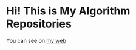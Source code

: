 # Hi! This is My Algorithm Repositories

You can see on [my web](https://algorithm.therehello.top/)
